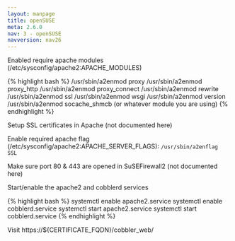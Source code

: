 ```yaml
---
layout: manpage
title: openSUSE
meta: 2.6.0
nav: 3 - openSUSE
navversion: nav26
---
```


Enabled require apache modules (/etc/sysconfig/apache2:APACHE_MODULES)

{% highlight bash %}
/usr/sbin/a2enmod proxy
/usr/sbin/a2enmod proxy_http
/usr/sbin/a2enmod proxy_connect
/usr/sbin/a2enmod rewrite
/usr/sbin/a2enmod ssl
/usr/sbin/a2enmod wsgi
/usr/sbin/a2enmod version
/usr/sbin/a2enmod socache_shmcb (or whatever module you are using)
{% endhighlight %}

Setup SSL certificates in Apache (not documented here)

Enable required apache flag (/etc/sysconfig/apache2:APACHE_SERVER_FLAGS): `/usr/sbin/a2enflag SSL`

Make sure port 80 & 443 are opened in SuSEFirewall2 (not documented here)

Start/enable the apache2 and cobblerd services

{% highlight bash %}
systemctl enable apache2.service
systemctl enable cobblerd.service
systemctl start apache2.service
systemctl start cobblerd.service
{% endhighlight %}

Visit https://${CERTIFICATE_FQDN}/cobbler_web/
